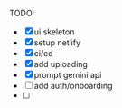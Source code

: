 TODO:

- [x] ui skeleton
- [x] setup netlify
- [x] ci/cd
- [x] add uploading
- [x] prompt gemini api
- [ ] add auth/onboarding
- [ ]
